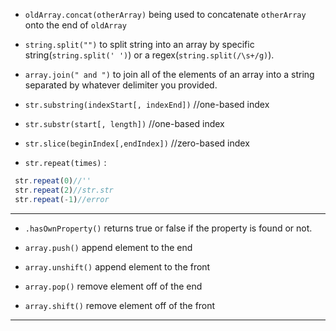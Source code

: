 * `oldArray.concat(otherArray)` being used to concatenate `otherArray` onto the end of `oldArray`

* `string.split("")` to split string into an array by specific string\(`string.split(' ')`\) or a regex\(`string.split(/\s+/g)`\).

* `array.join(" and ")` to join all of the elements of an array into a string separated by whatever delimiter you provided.

* `str.substring(indexStart[, indexEnd])`  //one-based index

* `str.substr(start[, length])`  //one-based index

* `str.slice(beginIndex[,endIndex])`  //zero-based index

* `str.repeat(times)` :

```js
 str.repeat(0)//''  
 str.repeat(2)//str.str  
 str.repeat(-1)//error
```

---

* `.hasOwnProperty()` returns true or false if the property is found or not.

* `array.push()` append element to the end

* `array.unshift()` append element to the front

* `array.pop()` remove element off of the end

* `array.shift()` remove element off of the front

---



